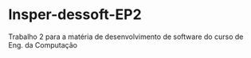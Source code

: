 # Insper-dessoft-EP2
Trabalho 2 para a matéria de desenvolvimento de software do curso de Eng. da Computação
